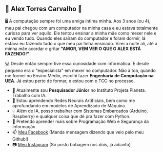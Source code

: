 ## 🏰 Alex Torres Carvalho 🏰

🖥️ A computação sempre foi uma amiga íntima minha. Aos 3 anos (ou 4), meu pai chegou com um computador na minha casa e eu estava totalmente curioso para ver aquilo. Ele tentou ensinar a minha mãe como mexer nele e eu vendo tudo. Quando eles saíram do computador e foram dormir, lá estava eu fazendo tudo o que meu pai tinha ensinado. Virei a noite ali, até a minha mãe acordar e gritar **"AMOR, VEM VER O QUE O ALEX ESTÁ FAZENDO!"**.

💻 Desde então sempre tive essa curiosidade com informática. E desde pequeno era o "especialista" em mexer no computador. Não à toa, quando me formei no Ensino Médio, escolhi fazer **Engenharia de Computação na UEA**. Já estou perto de formar, e estou com o TCC no processo.

- 🔭 Atualmente sou **Pesquisador Júnior** no Instituto Projeta Planeta. Trabalho com IA.
- 🌱 Estou aprendendo Redes Neurais Artificiais, bem como me aprofundando em modelos de Aprendizado de Máquina.
- 💡 Além de IA, posso trabalhar com Sistemas Embarcados (Arduino, Raspberry) e qualquer coisa que dê pra fazer com Python.
- 🤔 Pretendo aprender mais sobre Programação Web e Segurança da Informação.
- 📫 [Meu Facebook](https://facebook.com/AlexTowerss10/) (Manda mensagem dizendo que veio pelo meu Github!)
- 📷 [Meu Instagram](https://www.instagram.com/alextowers10/) (Só posto bobagem nos dois, já adianto)
<!--
**AlexTorres10/AlexTorres10** is a ✨ _special_ ✨ repository because its `README.md` (this file) appears on your GitHub profile.

Here are some ideas to get you started:

- 🔭 I’m currently working on ...
- 🌱 I’m currently learning ...
- 👯 I’m looking to collaborate on ...
- 🤔 I’m looking for help with ...
- 💬 Ask me about ...
- 📫 How to reach me: ...
- 😄 Pronouns: ...
- ⚡ Fun fact: ...
-->
